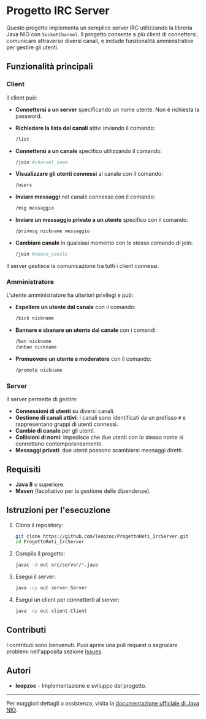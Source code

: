 # Progetto IRC Server

Questo progetto implementa un semplice server IRC utilizzando la libreria Java NIO con `SocketChannel`. Il progetto consente a più client di connettersi, comunicare attraverso diversi canali, e include funzionalità amministrative per gestire gli utenti.

## Funzionalità principali

### Client

Il client può:

- **Connettersi a un server** specificando un nome utente. Non è richiesta la password.
  
- **Richiedere la lista dei canali** attivi inviando il comando:
  ```bash
  /list
  ```

- **Connettersi a un canale** specifico utilizzando il comando:
  ```bash
  /join #channel_name
  ```

- **Visualizzare gli utenti connessi** al canale con il comando:
  ```bash
  /users
  ```

- **Inviare messaggi** nel canale connesso con il comando:
  ```bash
  /msg messaggio
  ```

- **Inviare un messaggio privato a un utente** specifico con il comando:
  ```bash
  /privmsg nickname messaggio
  ```

- **Cambiare canale** in qualsiasi momento con lo stesso comando di join:
  ```bash
  /join #nuovo_canale
  ```

Il server gestisce la comunicazione tra tutti i client connessi.

### Amministratore

L'utente amministratore ha ulteriori privilegi e può:

- **Espellere un utente dal canale** con il comando:
  ```bash
  /kick nickname
  ```

- **Bannare e sbanare un utente dal canale** con i comandi:
  ```bash
  /ban nickname
  /unban nickname
  ```

- **Promuovere un utente a moderatore** con il comando:
  ```bash
  /promote nickname
  ```

### Server

Il server permette di gestire:

- **Connessioni di utenti** su diversi canali.
- **Gestione di canali attivi**: i canali sono identificati da un prefisso `#` e rappresentano gruppi di utenti connessi.
- **Cambio di canale** per gli utenti.
- **Collisioni di nomi**: impedisce che due utenti con lo stesso nome si connettano contemporaneamente.
- **Messaggi privati**: due utenti possono scambiarsi messaggi diretti.

## Requisiti

- **Java 8** o superiore.
- **Maven** (facoltativo per la gestione delle dipendenze).

## Istruzioni per l'esecuzione

1. Clona il repository:
   ```bash
   git clone https://github.com/leopzoc/ProgettoReti_IrcServer.git
   cd ProgettoReti_IrcServer
   ```

2. Compila il progetto:
   ```bash
   javac -d out src/server/*.java
   ```

3. Esegui il server:
   ```bash
   java -cp out server.Server
   ```

4. Esegui un client per connetterti al server:
   ```bash
   java -cp out client.Client
   ```

## Contributi

I contributi sono benvenuti. Puoi aprire una pull request o segnalare problemi nell'apposita sezione [Issues](https://github.com/leopzoc/ProgettoReti_IrcServer/issues).

## Autori

- **leopzoc** - Implementazione e sviluppo del progetto.

---

Per maggiori dettagli o assistenza, visita la [documentazione ufficiale di Java NIO](https://docs.oracle.com/javase/8/docs/api/java/nio/package-summary.html).

